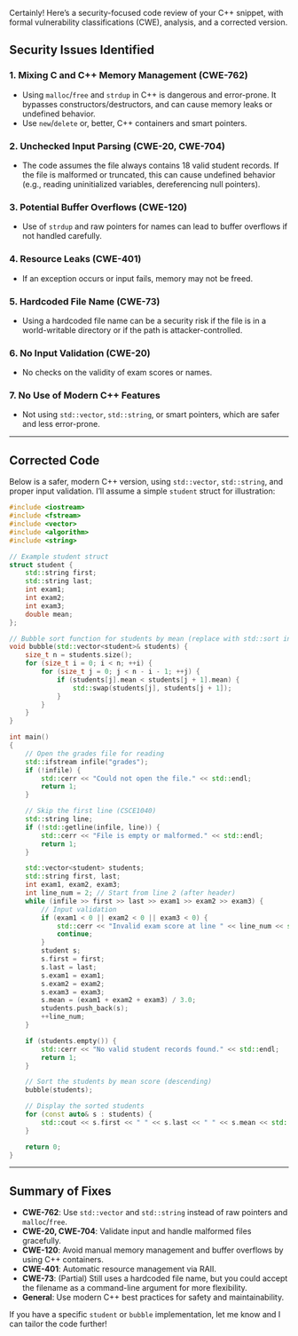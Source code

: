 Certainly! Here’s a security-focused code review of your C++ snippet, with formal vulnerability classifications (CWE), analysis, and a corrected version.

## Security Issues Identified

### 1. **Mixing C and C++ Memory Management (CWE-762)**
- Using `malloc`/`free` and `strdup` in C++ is dangerous and error-prone. It bypasses constructors/destructors, and can cause memory leaks or undefined behavior.
- Use `new`/`delete` or, better, C++ containers and smart pointers.

### 2. **Unchecked Input Parsing (CWE-20, CWE-704)**
- The code assumes the file always contains 18 valid student records. If the file is malformed or truncated, this can cause undefined behavior (e.g., reading uninitialized variables, dereferencing null pointers).

### 3. **Potential Buffer Overflows (CWE-120)**
- Use of `strdup` and raw pointers for names can lead to buffer overflows if not handled carefully.

### 4. **Resource Leaks (CWE-401)**
- If an exception occurs or input fails, memory may not be freed.

### 5. **Hardcoded File Name (CWE-73)**
- Using a hardcoded file name can be a security risk if the file is in a world-writable directory or if the path is attacker-controlled.

### 6. **No Input Validation (CWE-20)**
- No checks on the validity of exam scores or names.

### 7. **No Use of Modern C++ Features**
- Not using `std::vector`, `std::string`, or smart pointers, which are safer and less error-prone.

---

## Corrected Code

Below is a safer, modern C++ version, using `std::vector`, `std::string`, and proper input validation. I’ll assume a simple `student` struct for illustration:

```cpp
#include <iostream>
#include <fstream>
#include <vector>
#include <algorithm>
#include <string>

// Example student struct
struct student {
    std::string first;
    std::string last;
    int exam1;
    int exam2;
    int exam3;
    double mean;
};

// Bubble sort function for students by mean (replace with std::sort in real code)
void bubble(std::vector<student>& students) {
    size_t n = students.size();
    for (size_t i = 0; i < n; ++i) {
        for (size_t j = 0; j < n - i - 1; ++j) {
            if (students[j].mean < students[j + 1].mean) {
                std::swap(students[j], students[j + 1]);
            }
        }
    }
}

int main()
{
    // Open the grades file for reading
    std::ifstream infile("grades");
    if (!infile) {
        std::cerr << "Could not open the file." << std::endl;
        return 1;
    }

    // Skip the first line (CSCE1040)
    std::string line;
    if (!std::getline(infile, line)) {
        std::cerr << "File is empty or malformed." << std::endl;
        return 1;
    }

    std::vector<student> students;
    std::string first, last;
    int exam1, exam2, exam3;
    int line_num = 2; // Start from line 2 (after header)
    while (infile >> first >> last >> exam1 >> exam2 >> exam3) {
        // Input validation
        if (exam1 < 0 || exam2 < 0 || exam3 < 0) {
            std::cerr << "Invalid exam score at line " << line_num << std::endl;
            continue;
        }
        student s;
        s.first = first;
        s.last = last;
        s.exam1 = exam1;
        s.exam2 = exam2;
        s.exam3 = exam3;
        s.mean = (exam1 + exam2 + exam3) / 3.0;
        students.push_back(s);
        ++line_num;
    }

    if (students.empty()) {
        std::cerr << "No valid student records found." << std::endl;
        return 1;
    }

    // Sort the students by mean score (descending)
    bubble(students);

    // Display the sorted students
    for (const auto& s : students) {
        std::cout << s.first << " " << s.last << " " << s.mean << std::endl;
    }

    return 0;
}
```

---

## Summary of Fixes

- **CWE-762**: Use `std::vector` and `std::string` instead of raw pointers and `malloc`/`free`.
- **CWE-20, CWE-704**: Validate input and handle malformed files gracefully.
- **CWE-120**: Avoid manual memory management and buffer overflows by using C++ containers.
- **CWE-401**: Automatic resource management via RAII.
- **CWE-73**: (Partial) Still uses a hardcoded file name, but you could accept the filename as a command-line argument for more flexibility.
- **General**: Use modern C++ best practices for safety and maintainability.

If you have a specific `student` or `bubble` implementation, let me know and I can tailor the code further!